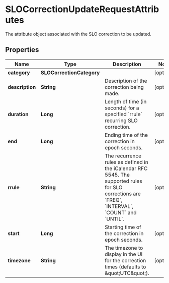 # SLOCorrectionUpdateRequestAttributes

The attribute object associated with the SLO correction to be updated.

## Properties

| Name            | Type                      | Description                                                                                                                                                                             | Notes      |
| --------------- | ------------------------- | --------------------------------------------------------------------------------------------------------------------------------------------------------------------------------------- | ---------- |
| **category**    | **SLOCorrectionCategory** |                                                                                                                                                                                         | [optional] |
| **description** | **String**                | Description of the correction being made.                                                                                                                                               | [optional] |
| **duration**    | **Long**                  | Length of time (in seconds) for a specified &#x60;rrule&#x60; recurring SLO correction.                                                                                                 | [optional] |
| **end**         | **Long**                  | Ending time of the correction in epoch seconds.                                                                                                                                         | [optional] |
| **rrule**       | **String**                | The recurrence rules as defined in the iCalendar RFC 5545. The supported rules for SLO corrections are &#x60;FREQ&#x60;, &#x60;INTERVAL&#x60;, &#x60;COUNT&#x60; and &#x60;UNTIL&#x60;. | [optional] |
| **start**       | **Long**                  | Starting time of the correction in epoch seconds.                                                                                                                                       | [optional] |
| **timezone**    | **String**                | The timezone to display in the UI for the correction times (defaults to \&quot;UTC\&quot;).                                                                                             | [optional] |
